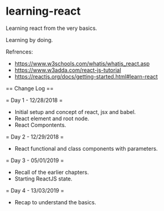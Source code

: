 # learning-react
Learning react from the very basics.

Learning by doing.

Refrences:
* https://www.w3schools.com/whatis/whatis_react.asp
* https://www.w3adda.com/react-js-tutorial
* https://reactjs.org/docs/getting-started.html#learn-react

== Change Log ==

= Day 1 - 12/28/2018 =
* Initial setup and concept of react, jsx and babel.
* React element and root node.
* React Compontents.

= Day 2 - 12/29/2018 =
* React functional and class components with parameters.

= Day 3 - 05/01/2019 =
* Recall of the earlier chapters.
* Starting ReactJS state.

= Day 4 - 13/03/2019 =
* Recap to understand the basics.
